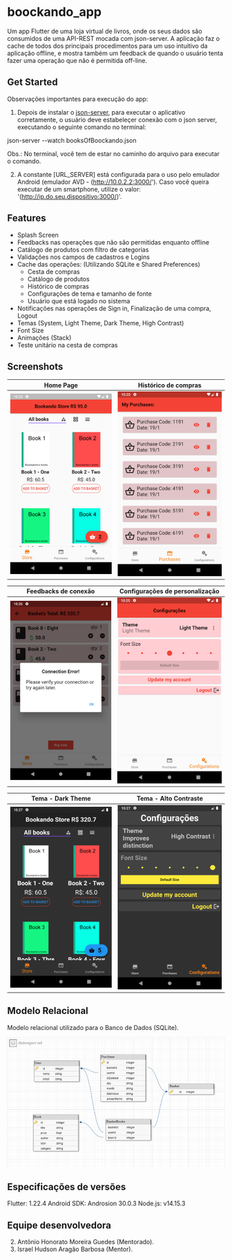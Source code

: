 # boockando_app

Um app Flutter de uma loja virtual de livros, onde os seus dados são consumidos de uma API-REST mocada com json-server. A aplicação faz o cache de todos dos principais procedimentos para um uso intuitivo da aplicação offline, e mostra também um feedback de quando o usuário tenta fazer uma operação que não é permitida off-line.

## Get Started
Observações importantes para execução do app:

1. Depois de instalar o [json-server](https://www.npmjs.com/package/json-server), para executar o aplicativo corretamente, o usuário deve estabeleçer conexão com o json server, executando o seguinte comando no terminal:

json-server --watch booksOfBoockando.json

Obs.: No terminal, você tem de estar no caminho do arquivo para executar o comando.

2. A constante [URL_SERVER] está configurada para o uso pelo emulador Android (emulador AVD - (http://10.0.2.2:3000/').  Caso você queira executar de um smartphone, utilize o valor: '(http://ip.do.seu.dispositivo:3000/)'.

## Features

- Splash Screen
- Feedbacks nas operações que não são permitidas enquanto offline
- Catálogo de produtos com filtro de categorias
- Validações nos campos de cadastros e Logins
- Cache das operações: (Utilizando SQLite e Shared Preferences)
  - Cesta de compras
  - Catálogo de produtos
  - Histórico de compras
  - Configurações de tema e tamanho de fonte
  - Usuário que está logado no sistema
- Notificações nas operações de Sign in, Finalização de uma compra, Logout
- Temas (System, Light Theme, Dark Theme, High Contrast)
- Font Size
- Animações (Stack)
- Teste unitário na cesta de compras

## Screenshots
Home Page                  |  Histórico de compras
:-------------------------:|:-------------------------:
<img src="screenshots_readme/boockando_1.png" width="300">|<img src="screenshots_readme/boockando_2.png" width="300">|

Feedbacks de conexão       |  Configurações de personalização
:-------------------------:|:-------------------------:
<img src="screenshots_readme/boockando_3.png" width="300">|<img src="screenshots_readme/boockando_4.png" width="300">|

Tema - Dark Theme          |  Tema - Alto Contraste
:-------------------------:|:-------------------------:
<img src="screenshots_readme/boockando_5.png" width="300">|<img src="screenshots_readme/boockando_6.png" width="300">|

## Modelo Relacional
Modelo relacional utilizado para o Banco de Dados (SQLite).

![picture alt](screenshots_readme/boockando_mr.png "Modelo Relacional do banco de Dados")

## Especificações de versões
Flutter: 1.22.4
Android SDK: Androsion 30.0.3
Node.js: v14.15.3

## Equipe desenvolvedora
2. Antônio Honorato Moreira Guedes (Mentorado).
3. Israel Hudson Aragão Barbosa (Mentor).
